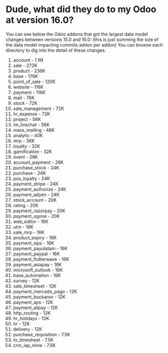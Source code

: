 # Dude, what did they do to my Odoo at version 16.0?

You can see below the Odoo addons that got the largest data model changes between versions 15.0 and 16.0:
(this is just summing the size of the data model impacting commits addon per addon)
You can browse each directory to dig into the detail of these changes.

1. account - 1.1M
2. sale - 272K
3. product - 236K
4. base - 176K
5. point_of_sale - 120K
6. website - 116K
7. payment - 116K
8. mail - 76K
9. stock - 72K
10. sale_management - 72K
11. hr_expense - 72K
12. project - 56K
13. im_livechat - 56K
14. mass_mailing - 48K
15. analytic - 40K
16. mrp - 36K
17. loyalty - 32K
18. gamification - 32K
19. event - 28K
20. account_payment - 28K
21. purchase_stock - 24K
22. purchase - 24K
23. pos_loyalty - 24K
24. payment_stripe - 24K
25. payment_authorize - 24K
26. payment_adyen - 24K
27. stock_account - 20K
28. rating - 20K
29. payment_razorpay - 20K
30. payment_ogone - 20K
31. web_editor - 16K
32. utm - 16K
33. sale_mrp - 16K
34. product_expiry - 16K
35. payment_sips - 16K
36. payment_payulatam - 16K
37. payment_paypal - 16K
38. payment_flutterwave - 16K
39. payment_asiapay - 16K
40. microsoft_outlook - 16K
41. base_automation - 16K
42. survey - 12K
43. sale_timesheet - 12K
44. payment_mercado_pago - 12K
45. payment_buckaroo - 12K
46. payment_aps - 12K
47. payment_alipay - 12K
48. http_routing - 12K
49. hr_holidays - 12K
50. hr - 12K
51. delivery - 12K
52. purchase_requisition - 7.5K
53. hr_timesheet - 7.5K
54. crm_iap_mine - 7.5K
